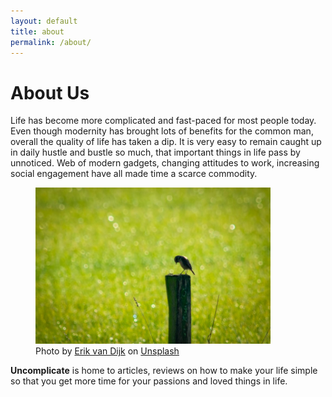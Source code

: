 ```yaml
---
layout: default
title: about
permalink: /about/
---
```

# **About Us**

Life has become more complicated and fast-paced for most people today. Even though modernity has brought lots of benefits for the common man, overall the quality of life has taken a dip. It is very easy to remain caught up in daily hustle and bustle so much, that important things in life pass by unnoticed. Web of modern gadgets, changing attitudes to work, increasing social engagement have all made time a scarce commodity.

<figure>
<img src="/assets/images/erik-van-dijk-9ytNZe3qK7k-unsplash.jpg" alt="" style="max-height:250px;margin:auto;">
<figcaption>Photo by <a href="https://unsplash.com/@erikvandijk?utm_source=unsplash&utm_medium=referral&utm_content=creditCopyText">Erik van Dijk</a> on <a href="https://unsplash.com/s/photos/minimal-background?utm_source=unsplash&utm_medium=referral&utm_content=creditCopyText">Unsplash</a>
</figcaption>
</figure>

**Uncomplicate** is home to articles, reviews on how to make your life simple 
so that you get more time for your passions and loved things in life.